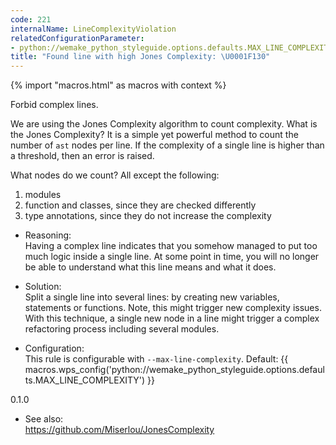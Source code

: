```yaml
---
code: 221
internalName: LineComplexityViolation
relatedConfigurationParameter:
- python://wemake_python_styleguide.options.defaults.MAX_LINE_COMPLEXITY
title: "Found line with high Jones Complexity: \U0001F130"
---
```


{% import "macros.html" as macros with context %}

Forbid complex lines.

We are using the Jones Complexity algorithm to count complexity. What is
the Jones Complexity? It is a simple yet powerful method to count the
number of `ast` nodes per line. If the complexity of a single line is
higher than a threshold, then an error is raised.

What nodes do we count? All except the following:

1.  modules
2.  function and classes, since they are checked differently
3.  type annotations, since they do not increase the complexity

<!-- end list -->

  - Reasoning:  
    Having a complex line indicates that you somehow managed to put too
    much logic inside a single line. At some point in time, you will no
    longer be able to understand what this line means and what it does.

  - Solution:  
    Split a single line into several lines: by creating new variables,
    statements or functions. Note, this might trigger new complexity
    issues. With this technique, a single new node in a line might
    trigger a complex refactoring process including several modules.

  - Configuration:  
    This rule is configurable with `--max-line-complexity`. Default:
    {{ macros.wps_config('python://wemake_python_styleguide.options.defaults.MAX_LINE_COMPLEXITY') }}

<div class="versionadded">

0.1.0

</div>

  - See also:  
    <https://github.com/Miserlou/JonesComplexity>